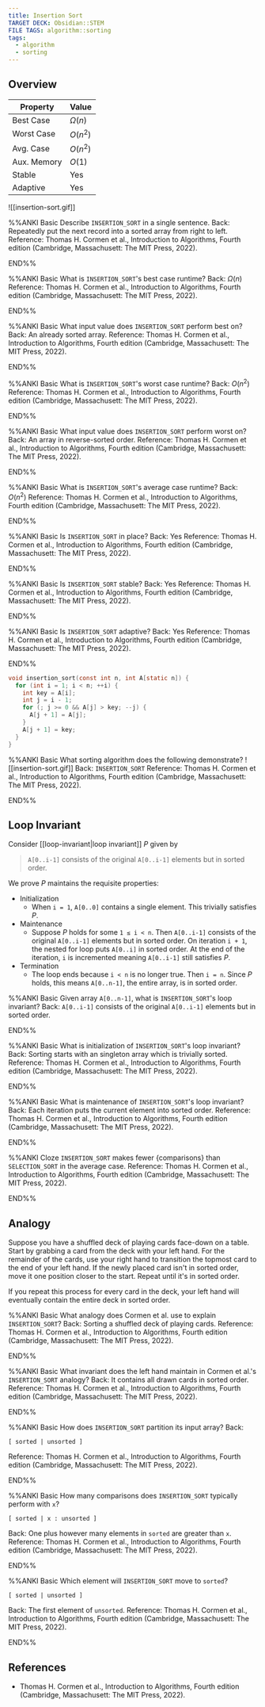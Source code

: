 ```yaml
---
title: Insertion Sort
TARGET DECK: Obsidian::STEM
FILE TAGS: algorithm::sorting
tags:
  - algorithm
  - sorting
---
```


## Overview

Property    | Value
----------- | --------
Best Case   | $\Omega(n)$
Worst Case  | $O(n^2)$
Avg. Case   | $O(n^2)$
Aux. Memory | $O(1)$
Stable      | Yes
Adaptive    | Yes

![[insertion-sort.gif]]

%%ANKI
Basic
Describe `INSERTION_SORT` in a single sentence.
Back: Repeatedly put the next record into a sorted array from right to left.
Reference: Thomas H. Cormen et al., Introduction to Algorithms, Fourth edition (Cambridge, Massachusett: The MIT Press, 2022).
<!--ID: 1707589393194-->
END%%

%%ANKI
Basic
What is `INSERTION_SORT`'s best case runtime?
Back: $\Omega(n)$
Reference: Thomas H. Cormen et al., Introduction to Algorithms, Fourth edition (Cambridge, Massachusett: The MIT Press, 2022).
<!--ID: 1706925879541-->
END%%

%%ANKI
Basic
What input value does `INSERTION_SORT` perform best on?
Back: An already sorted array.
Reference: Thomas H. Cormen et al., Introduction to Algorithms, Fourth edition (Cambridge, Massachusett: The MIT Press, 2022).
<!--ID: 1706925921544-->
END%%

%%ANKI
Basic
What is `INSERTION_SORT`'s worst case runtime?
Back: $O(n^2)$
Reference: Thomas H. Cormen et al., Introduction to Algorithms, Fourth edition (Cambridge, Massachusett: The MIT Press, 2022).
<!--ID: 1706926586947-->
END%%

%%ANKI
Basic
What input value does `INSERTION_SORT` perform worst on?
Back: An array in reverse-sorted order.
Reference: Thomas H. Cormen et al., Introduction to Algorithms, Fourth edition (Cambridge, Massachusett: The MIT Press, 2022).
<!--ID: 1706926586951-->
END%%

%%ANKI
Basic
What is `INSERTION_SORT`'s average case runtime?
Back: $O(n^2)$
Reference: Thomas H. Cormen et al., Introduction to Algorithms, Fourth edition (Cambridge, Massachusett: The MIT Press, 2022).
<!--ID: 1707329732933-->
END%%

%%ANKI
Basic
Is `INSERTION_SORT` in place?
Back: Yes
Reference: Thomas H. Cormen et al., Introduction to Algorithms, Fourth edition (Cambridge, Massachusett: The MIT Press, 2022).
<!--ID: 1706926586955-->
END%%

%%ANKI
Basic
Is `INSERTION_SORT` stable?
Back: Yes
Reference: Thomas H. Cormen et al., Introduction to Algorithms, Fourth edition (Cambridge, Massachusett: The MIT Press, 2022).
<!--ID: 1706926586959-->
END%%

%%ANKI
Basic
Is `INSERTION_SORT` adaptive?
Back: Yes
Reference: Thomas H. Cormen et al., Introduction to Algorithms, Fourth edition (Cambridge, Massachusett: The MIT Press, 2022).
<!--ID: 1707504634779-->
END%%

```c
void insertion_sort(const int n, int A[static n]) {
  for (int i = 1; i < n; ++i) {
	int key = A[i];
	int j = i - 1;
	for (; j >= 0 && A[j] > key; --j) {
	  A[j + 1] = A[j];
	}
	A[j + 1] = key;
  }
}
```

%%ANKI
Basic
What sorting algorithm does the following demonstrate?
![[insertion-sort.gif]]
Back: `INSERTION_SORT`
Reference: Thomas H. Cormen et al., Introduction to Algorithms, Fourth edition (Cambridge, Massachusett: The MIT Press, 2022).
<!--ID: 1707400559085-->
END%%

## Loop Invariant

Consider [[loop-invariant|loop invariant]] $P$ given by

> `A[0..i-1]` consists of the original `A[0..i-1]` elements but in sorted order.

We prove $P$ maintains the requisite properties:

* Initialization
	* When `i = 1`, `A[0..0]` contains a single element. This trivially satisfies $P$.
* Maintenance
	* Suppose $P$ holds for some `1 ≤ i < n`. Then `A[0..i-1]` consists of the original `A[0..i-1]` elements but in sorted order. On iteration `i + 1`, the nested for loop puts `A[0..i]` in sorted order. At the end of the iteration, `i` is incremented meaning `A[0..i-1]` still satisfies $P$.
* Termination
	* The loop ends because `i < n` is no longer true. Then `i = n`. Since $P$ holds, this means `A[0..n-1]`, the entire array, is in sorted order.

%%ANKI
Basic
Given array `A[0..n-1]`, what is `INSERTION_SORT`'s loop invariant?
Back: `A[0..i-1]` consists of the original `A[0..i-1]` elements but in sorted order.
<!--ID: 1707332638371-->
END%%

%%ANKI
Basic
What is initialization of `INSERTION_SORT`'s loop invariant?
Back: Sorting starts with an singleton array which is trivially sorted.
Reference: Thomas H. Cormen et al., Introduction to Algorithms, Fourth edition (Cambridge, Massachusett: The MIT Press, 2022).
<!--ID: 1707332638373-->
END%%

%%ANKI
Basic
What is maintenance of `INSERTION_SORT`'s loop invariant?
Back: Each iteration puts the current element into sorted order.
Reference: Thomas H. Cormen et al., Introduction to Algorithms, Fourth edition (Cambridge, Massachusett: The MIT Press, 2022).
<!--ID: 1707332638375-->
END%%

%%ANKI
Cloze
`INSERTION_SORT` makes fewer {comparisons} than `SELECTION_SORT` in the average case.
Reference: Thomas H. Cormen et al., Introduction to Algorithms, Fourth edition (Cambridge, Massachusett: The MIT Press, 2022).
<!--ID: 1708002185982-->
END%%

## Analogy

Suppose you have a shuffled deck of playing cards face-down on a table. Start by grabbing a card from the deck with your left hand. For the remainder of the cards, use your right hand to transition the topmost card to the end of your left hand. If the newly placed card isn't in sorted order, move it one position closer to the start. Repeat until it's in sorted order.

If you repeat this process for every card in the deck, your left hand will eventually contain the entire deck in sorted order.

%%ANKI
Basic
What analogy does Cormen et al. use to explain `INSERTION_SORT`?
Back: Sorting a shuffled deck of playing cards.
Reference: Thomas H. Cormen et al., Introduction to Algorithms, Fourth edition (Cambridge, Massachusett: The MIT Press, 2022).
<!--ID: 1706927594729-->
END%%

%%ANKI
Basic
What invariant does the left hand maintain in Cormen et al.'s `INSERTION_SORT` analogy?
Back: It contains all drawn cards in sorted order.
Reference: Thomas H. Cormen et al., Introduction to Algorithms, Fourth edition (Cambridge, Massachusett: The MIT Press, 2022).
<!--ID: 1706927594732-->
END%%

%%ANKI
Basic
How does `INSERTION_SORT` partition its input array?
Back:
```
[ sorted | unsorted ]
```
Reference: Thomas H. Cormen et al., Introduction to Algorithms, Fourth edition (Cambridge, Massachusett: The MIT Press, 2022).
<!--ID: 1707399790957-->
END%%

%%ANKI
Basic
How many comparisons does `INSERTION_SORT` typically perform with `x`?
```
[ sorted | x : unsorted ]
```
Back: One plus however many elements in `sorted` are greater than `x`.
Reference: Thomas H. Cormen et al., Introduction to Algorithms, Fourth edition (Cambridge, Massachusett: The MIT Press, 2022).
<!--ID: 1707399790958-->
END%%

%%ANKI
Basic
Which element will `INSERTION_SORT` move to `sorted`?
```
[ sorted | unsorted ]
```
Back: The first element of `unsorted`.
Reference: Thomas H. Cormen et al., Introduction to Algorithms, Fourth edition (Cambridge, Massachusett: The MIT Press, 2022).
<!--ID: 1707399790960-->
END%%

## References

* Thomas H. Cormen et al., Introduction to Algorithms, Fourth edition (Cambridge, Massachusett: The MIT Press, 2022).
